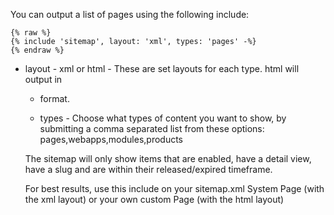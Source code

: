 You can output a list of pages using the following include:

```liquid
{% raw %}
{% include 'sitemap', layout: 'xml', types: 'pages' -%}
{% endraw %}
```

- layout - xml or html - These are set layouts for each type. html will output in <ul><li> format.

- types - Choose what types of content you want to show, by submitting a comma separated list from these options: pages,webapps,modules,products

The sitemap will only show items that are enabled, have a detail view, have a slug and are within their released/expired timeframe.

For best results, use this include on your sitemap.xml System Page (with the xml layout) or your own custom Page (with the html layout)